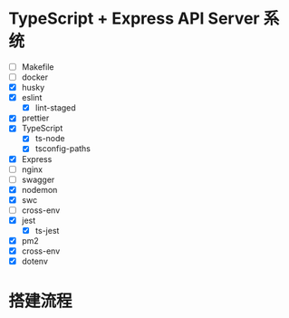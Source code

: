 # TypeScript + Express API Server 系统

- [ ] Makefile
- [ ] docker
- [x] husky
- [x] eslint
    - [x] lint-staged
- [x] prettier
- [x] TypeScript
    - [x] ts-node
    - [x] tsconfig-paths
- [x] Express
- [ ] nginx
- [ ] swagger
- [x] nodemon
- [x] swc
- [ ] cross-env
- [x] jest
    - [x] ts-jest 
- [x] pm2
- [x] cross-env
- [x] dotenv

# 搭建流程
